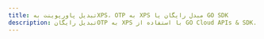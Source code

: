 ---title: تبدیل پاورپوینت بهXPS، OTP به XPS مبدل رایگان یا GO SDKdescription: تبدیل رایگانOTP به XPS با استفاده از GO Cloud APIs & SDK. همچنین اسناد Microsoft PowerPoint را در Cloud ایجاد، ویرایش و رندر کنید.---